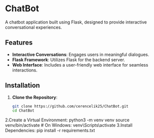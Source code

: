 # ChatBot

A chatbot application built using Flask, designed to provide interactive conversational experiences.

## Features

- **Interactive Conversations**: Engages users in meaningful dialogues.
- **Flask Framework**: Utilizes Flask for the backend server.
- **Web Interface**: Includes a user-friendly web interface for seamless interactions.

## Installation

1. **Clone the Repository**:
   ```bash
   git clone https://github.com/cerencelik25/ChatBot.git
   cd ChatBot
2.Create a Virtual Environment:
    python3 -m venv venv
    source venv/bin/activate   # On Windows: venv\Scripts\activate
3.Install Dependencies:
    pip install -r requirements.txt
